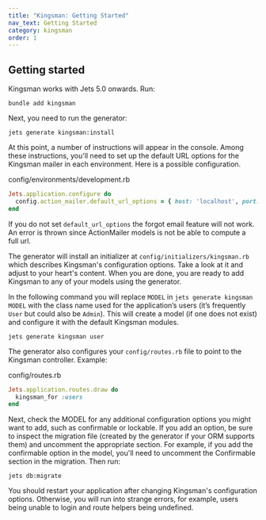 ```yaml
---
title: "Kingsman: Getting Started"
nav_text: Getting Started
category: kingsman
order: 1
---
```


## Getting started

Kingsman works with Jets 5.0 onwards. Run:

    bundle add kingsman

Next, you need to run the generator:

    jets generate kingsman:install

At this point, a number of instructions will appear in the console. Among these instructions, you'll need to set up the default URL options for the Kingsman mailer in each environment. Here is a possible configuration.

config/environments/development.rb

```ruby
Jets.application.configure do
  config.action_mailer.default_url_options = { host: 'localhost', port: 8888 }
end
```

If you do not set `default_url_options` the forgot email feature will not work. An error is thrown since ActionMailer models is not be able to compute a full url.

The generator will install an initializer at `config/initializers/kingsman.rb` which describes Kingsman's configuration options. Take a look at it and adjust to your heart's content. When you are done, you are ready to add Kingsman to any of your models using the generator.

In the following command you will replace `MODEL` in `jets generate kingsman MODEL` with the class name used for the application’s users (it’s frequently `User` but could also be `Admin`). This will create a model (if one does not exist) and configure it with the default Kingsman modules.

    jets generate kingsman user

The generator also configures your `config/routes.rb` file to point to the Kingsman controller. Example:

config/routes.rb

```ruby
Jets.application.routes.draw do
  kingsman_for :users
end
```

Next, check the MODEL for any additional configuration options you might want to add, such as confirmable or lockable. If you add an option, be sure to inspect the migration file (created by the generator if your ORM supports them) and uncomment the appropriate section.  For example, if you add the confirmable option in the model, you'll need to uncomment the Confirmable section in the migration. Then run:

    jets db:migrate

You should restart your application after changing Kingsman's configuration options. Otherwise, you will run into strange errors, for example, users being unable to login and route helpers being undefined.
